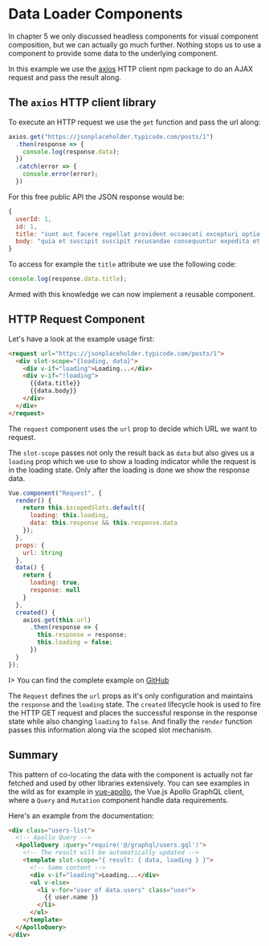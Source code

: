 # Data Loader Components

In chapter 5 we only discussed headless components for visual component composition, but we can actually go much further. Nothing stops us to use a component to provide some data to the underlying component.

In this example we use the [axios](https://github.com/axios) HTTP client npm package to do an AJAX request and pass the result along.

## The `axios` HTTP client library

To execute an HTTP request we use the `get` function and pass the url along:

```js
axios.get("https://jsonplaceholder.typicode.com/posts/1")
  .then(response => {
    console.log(response.data);
  })
  .catch(error => {
    console.error(error);
  })
```

For this free public API the JSON response would be:

```js
{
  userId: 1,
  id: 1,
  title: "sunt aut facere repellat provident occaecati excepturi optio reprehenderit",
  body: "quia et suscipit suscipit recusandae consequuntur expedita et cum reprehenderit molestiae ut ut quas totam nostrum rerum est autem sunt rem eveniet architecto"
}
```

To access for example the `title` attribute we use the following code:

```js
console.log(response.data.title);
```

Armed with this knowledge we can now implement a reusable component.

## HTTP Request Component

Let's have a look at the example usage first:

```html
<request url="https://jsonplaceholder.typicode.com/posts/1">
  <div slot-scope="{loading, data}">
    <div v-if="loading">Loading...</div>
    <div v-if="!loading">
      {{data.title}}
      {{data.body}}
    </div>
  </div>
</request>
```

The `request` component uses the `url` prop to decide which URL we want to request.

The `slot-scope` passes not only the result back as `data` but also gives us a `loading` prop which we use to show a loading indicator while the request is in the loading state. Only after the loading is done we show the response data.

```js
Vue.component("Request", {
  render() {
    return this.$scopedSlots.default({
      loading: this.loading,
      data: this.response && this.response.data
    });
  },
  props: {
    url: String
  },
  data() {
    return {
      loading: true,
      response: null
    }
  },
  created() {
    axios.get(this.url)
      .then(response => {
        this.response = response;
        this.loading = false;
      })
  }
});
```

I> You can find the complete example on [GitHub](https://github.com/fdietz/vue_components_book_examples/tree/master/chapter-14/example-1)

The `Request` defines the `url` props as it's only configuration and maintains the `response` and the `loading` state. The `created` lifecycle hook is used to fire the HTTP GET request and places the successful response in the response state while also changing `loading` to `false`. And finally the `render` function passes this information along via the scoped slot mechanism.

## Summary

This pattern of co-locating the data with the component is actually not far fetched and used by other libraries extensively. You can see examples in the wild as for example in [vue-apollo](https://github.com/Akryum/vue-apollo), the Vue.js Apollo GraphQL client, where a `Query` and `Mutation` component handle data requirements. 

Here's an example from the documentation:

```html
<div class="users-list">
  <!-- Apollo Query -->
  <ApolloQuery :query="require('@/graphql/users.gql')">
    <!-- The result will be automatically updated -->
    <template slot-scope="{ result: { data, loading } }">
      <!-- Some content -->
      <div v-if="loading">Loading...</div>
      <ul v-else>
        <li v-for="user of data.users" class="user">
          {{ user.name }}
        </li>
      </ul>
    </template>
  </ApolloQuery>
</div>
```
